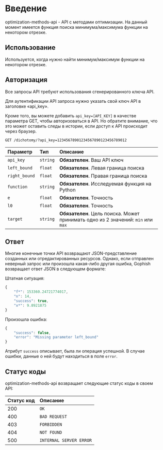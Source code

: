 # Введение

optimization-methods-api - API с методами оптимизации. На данный момент имеется функция поиска минимума/максимума функции на некотором отрезке.

## Использование

Используется, когда нужно найти минимум/максимум функции на некотором отрезке.

## Авторизация

Все запросы API требуют использования сгенерированного ключа API.

Для аутентификации API запроса нужно указать свой ключ API в заголовке «api_key».

Кроме того, вы можете добавить `api_key=[API_KEY]` в качестве параметра GET, чтобы авторизоваться в API. Но обратите внимание, что это может оставить следы в истории, если доступ к API происходит через браузер.
```http
GET /dichotomy/?api_key=12345678901234567890123456789012
```

| Параметр | Тип | Описание |
| :--- | :--- | :--- |
| `api_key` | `string` | **Обязателен**. Ваш API ключ |
| `left_bound` | `float` |  **Обязателен**. Левая граница поиска |
| `right_bound` | `float` |  **Обязателен**. Правая граница поиска |
| `function` | `string` |  **Обязателен**. Исследуемая функция на Python |
| `e` | `float` |  **Обязателен**. Точность |
| `l0` | `float` |  **Обязателен**. Точность |
| `target` | `string` |  **Обязателен**. Цель поиска. Может принимать одно из 2 значений: `min` или `max` |

## Ответ

Многие конечные точки API возвращают JSON-представление созданных или отредактированных ресурсов. Однако, если отправлен неверный запрос или произошла какая-либо другая ошибка, Gophish возвращает ответ JSON в следующем формате:

Штатная ситуация:
```javascript
{
    "f*": 153360.24721774017,
    "n": 14,
    "success": true,
    "x*": 9.8921875
}
```

Произошла ошибка:
```javascript
{
    "success": false,
    "error": "Missing parameter left_bound"
}
```

Атрибут `success` описывает, была ли операция успешной.
В случае ошибки, данные о ней будут находиться в поле `error`.

## Статус коды

optimization-methods-api возвращает следующие статус коды в своем API:

| Статус код | Описание |
| :--- | :--- |
| 200 | `OK` |
| 400 | `BAD REQUEST` |
| 403 | `FORBIDDEN` |
| 404 | `NOT FOUND` |
| 500 | `INTERNAL SERVER ERROR` |
